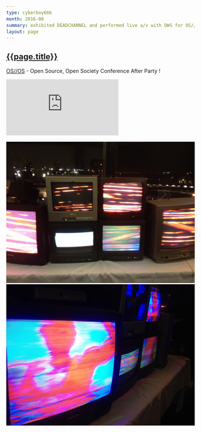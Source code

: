 ```yaml
---
type: cyberboy666
month: 2016-08
summary: exhibited DEADCHANNEL and performed live a/v with DWS for OS//OS after party
layout: page
---
```


## [ {{page.title}} ]({{page.url}})

[OS//OS] - Open Source, Open Society Conference After Party ! 

<div class="video-box" id="ratio169"><iframe id="video-box" src="https://www.youtube.com/embed/aIxbJkC9M8k" frameborder="0" webkitallowfullscreen mozallowfullscreen allowfullscreen></iframe></div>

![image](/images/cyberboy666/osos1.jpg)
![image](/images/cyberboy666/osos2.jpg)

[OS//OS]: http://www.opensourceopensociety.com/


